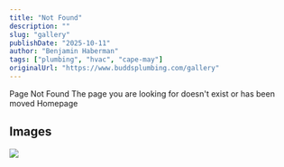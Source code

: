 ```yaml
---
title: "Not Found"
description: ""
slug: "gallery"
publishDate: "2025-10-11"
author: "Benjamin Haberman"
tags: ["plumbing", "hvac", "cape-may"]
originalUrl: "https://www.buddsplumbing.com/gallery"
---
```


Page Not Found
The page you are looking for doesn't exist or has been moved
Homepage

## Images

![](/assets/budds/gallery-65227fa76a63b8b3ab3d7a9c-plumber-in-atlantic-county-nj.avif "")

